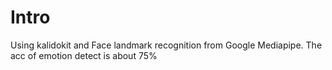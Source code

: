 # Intro
Using kalidokit and Face landmark recognition from Google Mediapipe.
The acc of emotion detect is about 75%

